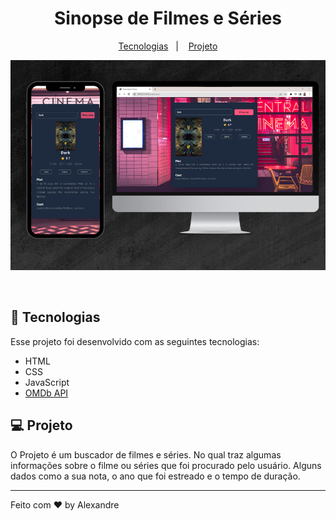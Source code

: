 <h1 align="center"> Sinopse de Filmes e Séries </h1>

<p align="center">
  <a href="#-tecnologias">Tecnologias</a>&nbsp;&nbsp;&nbsp;|&nbsp;&nbsp;&nbsp;
  <a href="#-projeto">Projeto</a>
</p>

<p align="center">
  <img alt="License" src="./assets/Notebook.png">
</p>

<br>

## 🚀 Tecnologias

Esse projeto foi desenvolvido com as seguintes tecnologias:

- HTML
- CSS
- JavaScript
- [OMDb API](https://www.omdbapi.com/)

## 💻 Projeto

O Projeto é um buscador de filmes e séries. No qual traz algumas informações sobre o filme ou séries que foi procurado pelo usuário. Alguns dados como a sua nota, o ano que foi estreado e o tempo de duração.

---

Feito com ♥ by Alexandre
